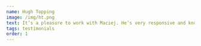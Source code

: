 ```yaml
---
name: Hugh Topping
image: /img/ht.png
text: It’s a pleasure to work with Maciej. He’s very responsive and knows both Django and Tailwind inside out. He always makes sure that the work is exactly what is required and comes up with good product suggestions along the way. Highly recommended!
tags: testimonials
order: 1
---
```

